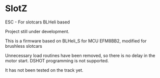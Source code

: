 # SlotZ
ESC - For slotcars BLHeli based

Project still under development.

This is a firmware based on BLHeli_S for MCU EFM8BB2, modified for brushless slotcars

Unnecessary load routines have been removed, so there is no delay in the motor start.
DSHOT programming is not supported.

It has not been tested on the track yet.
